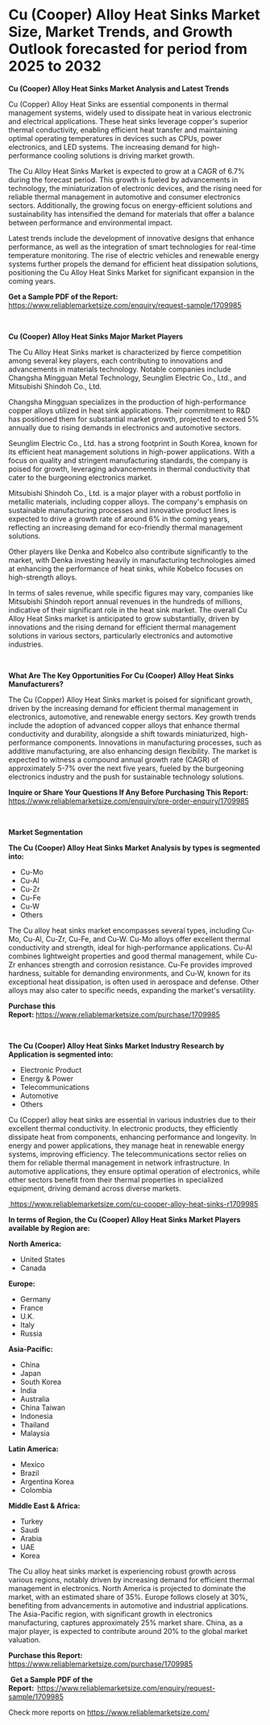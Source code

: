 <p><h1>Cu (Cooper) Alloy Heat Sinks Market Size, Market Trends, and Growth Outlook forecasted for period from 2025 to 2032</h1></p><p><strong>Cu (Cooper) Alloy Heat Sinks Market Analysis and Latest Trends</strong></p>
<p><p>Cu (Copper) Alloy Heat Sinks are essential components in thermal management systems, widely used to dissipate heat in various electronic and electrical applications. These heat sinks leverage copper's superior thermal conductivity, enabling efficient heat transfer and maintaining optimal operating temperatures in devices such as CPUs, power electronics, and LED systems. The increasing demand for high-performance cooling solutions is driving market growth.</p><p>The Cu Alloy Heat Sinks Market is expected to grow at a CAGR of 6.7% during the forecast period. This growth is fueled by advancements in technology, the miniaturization of electronic devices, and the rising need for reliable thermal management in automotive and consumer electronics sectors. Additionally, the growing focus on energy-efficient solutions and sustainability has intensified the demand for materials that offer a balance between performance and environmental impact.</p><p>Latest trends include the development of innovative designs that enhance performance, as well as the integration of smart technologies for real-time temperature monitoring. The rise of electric vehicles and renewable energy systems further propels the demand for efficient heat dissipation solutions, positioning the Cu Alloy Heat Sinks Market for significant expansion in the coming years.</p></p>
<p><strong>Get a Sample PDF of the Report:&nbsp;</strong> <a href="https://www.reliablemarketsize.com/enquiry/request-sample/1709985?utm_campaign=1901&utm_medium=2&utm_source=Github&utm_content=ia&utm_term=10012025&utm_id=cu-cooper-alloy-heat-sinks">https://www.reliablemarketsize.com/enquiry/request-sample/1709985</a></p>
<p>&nbsp;</p>
<p><strong>Cu (Cooper) Alloy Heat Sinks Major Market Players</strong></p>
<p><p>The Cu Alloy Heat Sinks market is characterized by fierce competition among several key players, each contributing to innovations and advancements in materials technology. Notable companies include Changsha Mingguan Metal Technology, Seunglim Electric Co., Ltd., and Mitsubishi Shindoh Co., Ltd. </p><p>Changsha Mingguan specializes in the production of high-performance copper alloys utilized in heat sink applications. Their commitment to R&D has positioned them for substantial market growth, projected to exceed 5% annually due to rising demands in electronics and automotive sectors.</p><p>Seunglim Electric Co., Ltd. has a strong footprint in South Korea, known for its efficient heat management solutions in high-power applications. With a focus on quality and stringent manufacturing standards, the company is poised for growth, leveraging advancements in thermal conductivity that cater to the burgeoning electronics market.</p><p>Mitsubishi Shindoh Co., Ltd. is a major player with a robust portfolio in metallic materials, including copper alloys. The company's emphasis on sustainable manufacturing processes and innovative product lines is expected to drive a growth rate of around 6% in the coming years, reflecting an increasing demand for eco-friendly thermal management solutions.</p><p>Other players like Denka and Kobelco also contribute significantly to the market, with Denka investing heavily in manufacturing technologies aimed at enhancing the performance of heat sinks, while Kobelco focuses on high-strength alloys.</p><p>In terms of sales revenue, while specific figures may vary, companies like Mitsubishi Shindoh report annual revenues in the hundreds of millions, indicative of their significant role in the heat sink market. The overall Cu Alloy Heat Sinks market is anticipated to grow substantially, driven by innovations and the rising demand for efficient thermal management solutions in various sectors, particularly electronics and automotive industries.</p></p>
<p>&nbsp;</p>
<p><strong>What Are The Key Opportunities For Cu (Cooper) Alloy Heat Sinks Manufacturers?</strong></p>
<p><p>The Cu (Copper) Alloy Heat Sinks market is poised for significant growth, driven by the increasing demand for efficient thermal management in electronics, automotive, and renewable energy sectors. Key growth trends include the adoption of advanced copper alloys that enhance thermal conductivity and durability, alongside a shift towards miniaturized, high-performance components. Innovations in manufacturing processes, such as additive manufacturing, are also enhancing design flexibility. The market is expected to witness a compound annual growth rate (CAGR) of approximately 5-7% over the next five years, fueled by the burgeoning electronics industry and the push for sustainable technology solutions.</p></p>
<p><strong>Inquire or Share Your Questions If Any Before Purchasing This Report:</strong> <a href="https://www.reliablemarketsize.com/enquiry/pre-order-enquiry/1709985?utm_campaign=1901&utm_medium=2&utm_source=Github&utm_content=ia&utm_term=10012025&utm_id=cu-cooper-alloy-heat-sinks">https://www.reliablemarketsize.com/enquiry/pre-order-enquiry/1709985</a></p>
<p>&nbsp;</p>
<p><strong>Market Segmentation</strong></p>
<p><strong>The Cu (Cooper) Alloy Heat Sinks Market Analysis by types is segmented into:</strong></p>
<p><ul><li>Cu-Mo</li><li>Cu-Al</li><li>Cu-Zr</li><li>Cu-Fe</li><li>Cu-W</li><li>Others</li></ul></p>
<p><p>The Cu alloy heat sinks market encompasses several types, including Cu-Mo, Cu-Al, Cu-Zr, Cu-Fe, and Cu-W. Cu-Mo alloys offer excellent thermal conductivity and strength, ideal for high-performance applications. Cu-Al combines lightweight properties and good thermal management, while Cu-Zr enhances strength and corrosion resistance. Cu-Fe provides improved hardness, suitable for demanding environments, and Cu-W, known for its exceptional heat dissipation, is often used in aerospace and defense. Other alloys may also cater to specific needs, expanding the market's versatility.</p></p>
<p><strong>Purchase this Report:&nbsp;</strong><a href="https://www.reliablemarketsize.com/purchase/1709985?utm_campaign=1901&utm_medium=2&utm_source=Github&utm_content=ia&utm_term=10012025&utm_id=cu-cooper-alloy-heat-sinks">https://www.reliablemarketsize.com/purchase/1709985</a></p>
<p>&nbsp;</p>
<p><strong>The Cu (Cooper) Alloy Heat Sinks Market Industry Research by Application is segmented into:</strong></p>
<p><ul><li>Electronic Product</li><li>Energy & Power</li><li>Telecommunications</li><li>Automotive</li><li>Others</li></ul></p>
<p><p>Cu (Copper) alloy heat sinks are essential in various industries due to their excellent thermal conductivity. In electronic products, they efficiently dissipate heat from components, enhancing performance and longevity. In energy and power applications, they manage heat in renewable energy systems, improving efficiency. The telecommunications sector relies on them for reliable thermal management in network infrastructure. In automotive applications, they ensure optimal operation of electronics, while other sectors benefit from their thermal properties in specialized equipment, driving demand across diverse markets.</p></p>
<p><a href="https://www.reliablemarketsize.com/cu-cooper-alloy-heat-sinks-r1709985?utm_campaign=1901&utm_medium=2&utm_source=Github&utm_content=ia&utm_term=10012025&utm_id=cu-cooper-alloy-heat-sinks">&nbsp;https://www.reliablemarketsize.com/cu-cooper-alloy-heat-sinks-r1709985</a></p>
<p><strong>In terms of Region, the Cu (Cooper) Alloy Heat Sinks Market Players available by Region are:</strong></p>
<p>
    <p> <strong> North America: </strong>
        <ul>
            <li>United States</li>
            <li>Canada</li>
        </ul>
        </p> 
    <p> <strong> Europe: </strong>
        <ul>
            <li>Germany</li>
            <li>France</li>
            <li>U.K.</li>
            <li>Italy</li>
            <li>Russia</li>
        </ul>
        </p> 
    <p> <strong> Asia-Pacific: </strong>
        <ul>
            <li>China</li>
            <li>Japan</li>
            <li>South Korea</li>
            <li>India</li>
            <li>Australia</li>
            <li>China Taiwan</li>
            <li>Indonesia</li>
            <li>Thailand</li>
            <li>Malaysia</li>
        </ul>
        </p> 
    <p> <strong> Latin America: </strong>
        <ul>
            <li>Mexico</li>
            <li>Brazil</li>
            <li>Argentina Korea</li>
            <li>Colombia</li>
        </ul>
        </p> 
    <p> <strong> Middle East & Africa: </strong>
        <ul>
            <li>Turkey</li>
            <li>Saudi</li>
            <li>Arabia</li>
            <li>UAE</li>
            <li>Korea</li>
        </ul>
    </p>
    </p>
<p><p>The Cu alloy heat sinks market is experiencing robust growth across various regions, notably driven by increasing demand for efficient thermal management in electronics. North America is projected to dominate the market, with an estimated share of 35%. Europe follows closely at 30%, benefiting from advancements in automotive and industrial applications. The Asia-Pacific region, with significant growth in electronics manufacturing, captures approximately 25% market share. China, as a major player, is expected to contribute around 20% to the global market valuation.</p></p>
<p><strong>Purchase this Report: </strong><a href="https://www.reliablemarketsize.com/purchase/1709985?utm_campaign=1901&utm_medium=2&utm_source=Github&utm_content=ia&utm_term=10012025&utm_id=cu-cooper-alloy-heat-sinks">https://www.reliablemarketsize.com/purchase/1709985</a></p>
<p>&nbsp;<strong>Get a Sample PDF of the Report:&nbsp;&nbsp;</strong><a href="https://www.reliablemarketsize.com/enquiry/request-sample/1709985?utm_campaign=1901&utm_medium=2&utm_source=Github&utm_content=ia&utm_term=10012025&utm_id=cu-cooper-alloy-heat-sinks">https://www.reliablemarketsize.com/enquiry/request-sample/1709985</a></p>
<p><strong></strong></p>
<p>Check more reports on <a href="https://www.reliablemarketsize.com/?utm_campaign=1901&utm_medium=2&utm_source=Github&utm_content=ia&utm_term=10012025&utm_id=cu-cooper-alloy-heat-sinks">https://www.reliablemarketsize.com/</a></p>